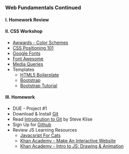 ### Web Fundamentals Continued

#### I. Homework Review

#### II. CSS Workshop
* [Awwards - Color Schemes](http://www.awwwards.com/trendy-web-color-palettes-and-material-design-color-schemes-tools.html)
* [CSS Positioning 101](http://alistapart.com/article/css-positioning-101)
* [Google Fonts](https://www.google.com/fonts)
* [Font Awesome](http://fortawesome.github.io/Font-Awesome/icons/)
* [Media Queries](https://developer.mozilla.org/en-US/docs/Web/CSS/Media_Queries/Using_media_queries)
* Templates
	* [HTML5 Boilerplate](html5boilerplate.com)
	* [Bootstrap](http://getbootstrap.com/2.3.2/)
	* [Bootstrap Tutorial](http://www.sitepoint.com/twitter-bootstrap-tutorial-handling-complex-designs/)

#### III. Homework
* DUE - Project #1  
* Download & Install [Git](http://git-scm.com/downloads)  
* Read [Introdcution to Git](http://sklise.com/2012/09/22/introduction-to-git/) by Steve Klise  
* Sign Up for [Github](https://github.com/)
* Review JS Learning Resources
	* [Javacsript For Cats](http://jsforcats.com/)
	* [Khan Academy - Make An Interactive Website](https://www.codecademy.com/skills/make-an-interactive-website)
	* [Khan Academy - Intro to JS: Drawing & Animation](https://www.khanacademy.org/computing/computer-programming/programming)